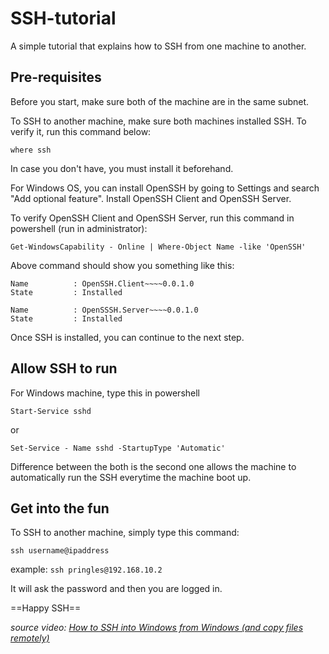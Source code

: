 # SSH-tutorial
A simple tutorial that explains how to SSH from one machine to another.

## Pre-requisites
Before you start, make sure both of the machine are in the same subnet.

To SSH to another machine, make sure both machines installed SSH. To verify it, run this command below:

`where ssh`

In case you don't have, you must install it beforehand.

For Windows OS, you can install OpenSSH by going to Settings and search "Add optional feature". Install OpenSSH Client and OpenSSH Server.

To verify OpenSSH Client and OpenSSH Server, run this command in powershell (run in administrator):

`Get-WindowsCapability - Online | Where-Object Name -like 'OpenSSH'`

Above command should show you something like this:

```
Name          : OpenSSH.Client~~~~0.0.1.0
State         : Installed

Name          : OpenSSSH.Server~~~~0.0.1.0
State         : Installed
```

Once SSH is installed, you can continue to the next step.


## Allow SSH to run
For Windows machine, type this in powershell

`Start-Service sshd`

or

`Set-Service - Name sshd -StartupType 'Automatic'`

Difference between the both is the second one allows the machine to automatically run the SSH everytime the machine boot up.


## Get into the fun
To SSH to another machine, simply type this command:

`ssh username@ipaddress`

example: `ssh pringles@192.168.10.2`

It will ask the password and  then you are logged in.

==Happy SSH==

*source video: [How to SSH into Windows from Windows (and copy files remotely)](https:https://www.youtube.com/watch?v=pFTC4Rt-EDQ)*